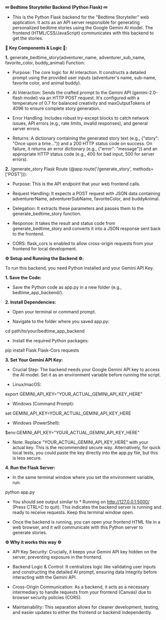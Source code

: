 **💤 Bedtime Storyteller Backend (Python Flask) 💤**

- This is the Python Flask backend for the "Bedtime Storyteller" web application. It acts as an API server responsible for generating personalized bedtime stories using the Google Gemini AI model. The frontend (HTML/CSS/JavaScript) communicates with this backend to get the stories.

**🔑 Key Components & Logic 🔑:**

**1.** generate_bedtime_story(adventurer_name, adventurer_sub_name, favorite_color, buddy_animal) Function:

- Purpose: The core logic for AI interaction. It constructs a detailed prompt using the provided user inputs (adventurer's name, sub-name, favorite color, and animal buddy).

- AI Interaction: Sends the crafted prompt to the Gemini API (gemini-2.0-flash model) via an HTTP POST request. It's configured with a temperature of 0.7 for balanced creativity and maxOutputTokens of 4096 to ensure complete story generation.

- Error Handling: Includes robust try-except blocks to catch network issues, API errors (e.g., rate limits, invalid responses), and general server errors.

- Returns: A dictionary containing the generated story text (e.g., {"story": "Once upon a time..."}) and a 200 HTTP status code on success. On failure, it returns an error dictionary (e.g., {"error": "message"}) and an appropriate HTTP status code (e.g., 400 for bad input, 500 for server errors).

**2.** /generate_story Flask Route (@app.route('/generate_story', methods=['POST'])):

- Purpose: This is the API endpoint that your web frontend calls.

- Request Handling: It expects a POST request with JSON data containing adventurerName, adventurerSubName, favoriteColor, and buddyAnimal.

- Delegation: It extracts these parameters and passes them to the generate_bedtime_story function.

- Response: It takes the result and status code from generate_bedtime_story and converts it into a JSON response sent back to the frontend.

- CORS: flask_cors is enabled to allow cross-origin requests from your frontend for local development.

**⚙️ Setup and Running the Backend ⚙️:**

To run this backend, you need Python installed and your Gemini API Key.

**1. Save the Code:**

- Save the Python code as app.py in a new folder (e.g., bedtime_app_backend/).

**2. Install Dependencies:**

- Open your terminal or command prompt.

- Navigate to the folder where you saved app.py:

cd path/to/your/bedtime_app_backend

- Install the required Python packages:

pip install Flask Flask-Cors requests

**3. Set Your Gemini API Key:**

- Crucial Step: The backend needs your Google Gemini API key to access the AI model. Set it as an environment variable before running the script.

- Linux/macOS:

export GEMINI_API_KEY="YOUR_ACTUAL_GEMINI_API_KEY_HERE"

- Windows (Command Prompt):

set GEMINI_API_KEY=YOUR_ACTUAL_GEMINI_API_KEY_HERE

- Windows (PowerShell):

$env:GEMINI_API_KEY="YOUR_ACTUAL_GEMINI_API_KEY_HERE"

- Note: Replace "YOUR_ACTUAL_GEMINI_API_KEY_HERE" with your actual key. This is the recommended secure way. Alternatively, for quick local tests, you could paste the key directly into the app.py file, but this is less secure.

**4. Run the Flask Server:**

- In the same terminal window where you set the environment variable, run:

python app.py

- You should see output similar to * Running on http://127.0.0.1:5000/ (Press CTRL+C to quit). This indicates the backend server is running and ready to receive requests. Keep this terminal window open.

- Once the backend is running, you can open your frontend HTML file in a web browser, and it will communicate with this Python server to generate stories.

**⚙️ Why it works this way ⚙️**

- API Key Security: Crucially, it keeps your Gemini API key hidden on the server, preventing exposure in the frontend.
  
- Backend Logic & Control: It centralizes logic like validating user inputs and constructing the detailed AI prompt, ensuring data integrity before interacting with the Gemini API.
  
- Cross-Origin Communication: As a backend, it acts as a necessary intermediary to handle requests from your frontend (Canvas) due to browser security policies (CORS).
  
- Maintainability: This separation allows for cleaner development, testing, and easier updates to either the frontend or backend independently.
